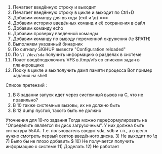 1. Печатает введённую строку и выходит
2. Печатает введённую строку в цикле и выходит по Ctrl+D
3. Добавим команду для выхода (exit и \q)
===
4. Добавим историю введённых команд и её сохранения в файл
5. Добавим команду echo
6. Добавим проверку введённой команды
7. Добавим команду по выводу переменной окружения (\e $PATH)
8. Выполняем указанный бинарник
9. По сигналу SIGHUP вывести "Configuration reloaded"
10. По `\l /dev/sda` получить информацию о разделах в системе
11. Поает введёподключить VFS в /tmp/vfs со списком задач в планировщике
12. Пооку в цикле и выхполучить дамп памяти процесса
Вот пример задания на shell


Список претензий :
1) В 8 задании запуск идет через системный вызов на C, что не правильно?
2) В 10 также системные вызовы, их не должно быть
3) В 12 dump пустой, такого быть не должно



Уточнения для 10-го задания 
Тогда можно переформулировать на "Определить является ли диск загрузочным". У них должна быть сигнатура 55AA. Т.е. пользователь вводит sda, sdb и т.п., а в шелл нужно смотреть первый сектор введённого диска.
3) Не выходит по \q
7) Было бы не плохо добавить $
10) Не получается получить информацию о системе
11) Доделать
12) Не работает
